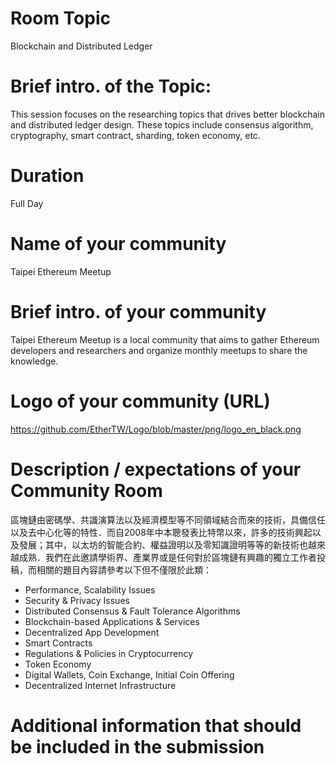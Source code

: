 # Room Topic
Blockchain and Distributed Ledger

# Brief intro. of the Topic:
This session focuses on the researching topics that drives better blockchain and distributed ledger design.
These topics include consensus algorithm, cryptography, smart contract, sharding, token economy, etc.

# Duration
Full Day

# Name of your community
Taipei Ethereum Meetup

# Brief intro. of your community
Taipei Ethereum Meetup is a local community that aims to gather Ethereum developers and researchers and organize monthly meetups to share the knowledge.

# Logo of your community (URL)
https://github.com/EtherTW/Logo/blob/master/png/logo_en_black.png

# Description / expectations of your Community Room
區塊鏈由密碼學、共識演算法以及經濟模型等不同領域結合而來的技術，具備信任以及去中心化等的特性．而自2008年中本聰發表比特幣以來，許多的技術興起以及發展；其中，以太坊的智能合約、權益證明以及零知識證明等等的新技術也越來越成熟．我們在此邀請學術界、產業界或是任何對於區塊鏈有興趣的獨立工作者投稿，而相關的題目內容請參考以下但不僅限於此類：
- Performance, Scalability Issues
- Security & Privacy Issues
- Distributed Consensus & Fault Tolerance Algorithms
- Blockchain-based Applications & Services
- Decentralized App Development
- Smart Contracts
- Regulations & Policies in Cryptocurrency
- Token Economy
- Digital Wallets, Coin Exchange, Initial Coin Offering
- Decentralized Internet Infrastructure

# Additional information that should be included in the submission

